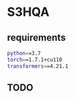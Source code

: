 # S3HQA

## requirements
```bash
python==3.7
torch==1.7.1+cu110
transformers==4.21.1
```

## TODO
<!-- 
## Data prepare
Download all data from [hear](https://pan.baidu.com/s/1uGe4Gq-SfMLFoxuTKnW0Eg)（password: 1234) . Then `unzip Data.zip`
Put `bert-base-uncased model` in `./PTM/bert-base-uncased` and `bart-large model` in  `./PTM/bart-large`

## Train Model
... 之后再把完整pipeline写清楚，目前跑如下代码就可以

### Retrieve stage1  (尝试一下就行)
```bash
python retrieve_new_loss.py
```

### Read model （尝试一下就行）
```bash
python read_bart_new.py
``` -->
